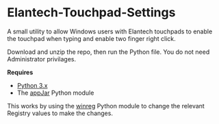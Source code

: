 # Elantech-Touchpad-Settings
A small utility to allow Windows users with Elantech touchpads to enable the touchpad when typing and enable two finger right click.

Download and unzip the repo, then run the Python file. You do not need Administrator privilages.

**Requires**
* [Python 3.x](https://www.python.org/)
* The [appJar](https://github.com/jarvisteach/appJar) Python module

This works by using the [winreg](https://docs.python.org/3/library/winreg.html) Python module to change the relevant Registry values to make the changes.
